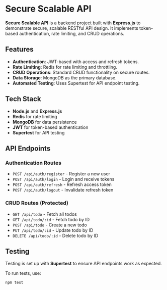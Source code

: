 # Secure Scalable API

**Secure Scalable API** is a backend project built with **Express.js** to demonstrate secure, scalable RESTful API design. It implements token-based authentication, rate limiting, and CRUD operations.

## Features

- **Authentication**: JWT-based with access and refresh tokens.
- **Rate Limiting**: Redis for rate limiting and throttling.
- **CRUD Operations**: Standard CRUD functionality on secure routes.
- **Data Storage**: MongoDB as the primary database.
- **Automated Testing**: Uses Supertest for API endpoint testing.

## Tech Stack

- **Node.js** and **Express.js**
- **Redis** for rate limiting
- **MongoDB** for data persistence
- **JWT** for token-based authentication
- **Supertest** for API testing

## API Endpoints

### Authentication Routes
- `POST /api/auth/register` - Register a new user
- `POST /api/auth/login` - Login and receive tokens
- `POST /api/auth/refresh` - Refresh access token
- `POST /api/auth/logout` - Invalidate refresh token

### CRUD Routes (Protected)
- `GET /api/todo` - Fetch all todos
- `GET /api/todo/:id` - Fetch todo by ID
- `POST /api/todo` - Create a new todo
- `PUT /api/todo/:id` - Update todo by ID
- `DELETE /api/todo/:id` - Delete todo by ID

## Testing

Testing is set up with **Supertest** to ensure API endpoints work as expected.

To run tests, use:
```bash
npm test
